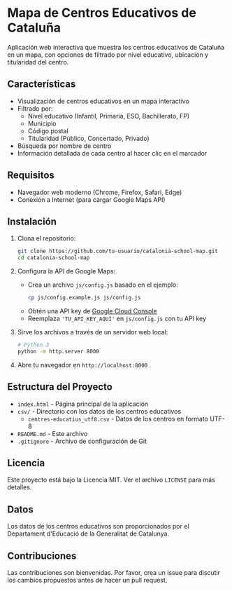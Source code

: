# Mapa de Centros Educativos de Cataluña

Aplicación web interactiva que muestra los centros educativos de Cataluña en un mapa, con opciones de filtrado por nivel educativo, ubicación y titularidad del centro.

## Características

- Visualización de centros educativos en un mapa interactivo
- Filtrado por:
  - Nivel educativo (Infantil, Primaria, ESO, Bachillerato, FP)
  - Municipio
  - Código postal
  - Titularidad (Público, Concertado, Privado)
- Búsqueda por nombre de centro
- Información detallada de cada centro al hacer clic en el marcador

## Requisitos

- Navegador web moderno (Chrome, Firefox, Safari, Edge)
- Conexión a Internet (para cargar Google Maps API)

## Instalación

1. Clona el repositorio:
   ```bash
   git clone https://github.com/tu-usuario/catalonia-school-map.git
   cd catalonia-school-map
   ```

2. Configura la API de Google Maps:
   - Crea un archivo `js/config.js` basado en el ejemplo:
     ```bash
     cp js/config.example.js js/config.js
     ```
   - Obtén una API key de [Google Cloud Console](https://console.cloud.google.com/)
   - Reemplaza `'TU_API_KEY_AQUI'` en `js/config.js` con tu API key

3. Sirve los archivos a través de un servidor web local:
   ```bash
   # Python 3
   python -m http.server 8000
   ```

4. Abre tu navegador en `http://localhost:8000`

## Estructura del Proyecto

- `index.html` - Página principal de la aplicación
- `csv/` - Directorio con los datos de los centros educativos
  - `centres-educatius_utf8.csv` - Datos de los centros en formato UTF-8
- `README.md` - Este archivo
- `.gitignore` - Archivo de configuración de Git

## Licencia

Este proyecto está bajo la Licencia MIT. Ver el archivo `LICENSE` para más detalles.

## Datos

Los datos de los centros educativos son proporcionados por el Departament d'Educació de la Generalitat de Catalunya.

## Contribuciones

Las contribuciones son bienvenidas. Por favor, crea un issue para discutir los cambios propuestos antes de hacer un pull request.
